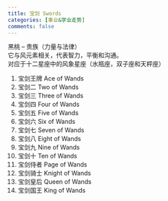 ```yaml
---
title: 宝剑 Swords
categories: [事业&学业走势]
comments: false
---
```

黑桃 – 贵族（力量与法律）\
它与风元素相关，代表智力，平衡和沟通。\
对应于十二星座中的风象星座（水瓶座，双子座和天枰座）

1. 宝剑王牌 Ace of Wands	
2. 宝剑二 Two of Wands	
3. 宝剑三 Three of Wands	
4. 宝剑四 Four of Wands	
5. 宝剑五 Five of Wands	
6. 宝剑六 Six of Wands	
7. 宝剑七 Seven of Wands	
8. 宝剑八 Eight of Wands	
9. 宝剑九 Nine of Wands	
10. 宝剑十 Ten of Wands	
11. 宝剑侍者 Page of Wands	
12. 宝剑骑士 Knight of Wands	
13. 宝剑皇后 Queen of Wands	
14. 宝剑国王 King of Wands